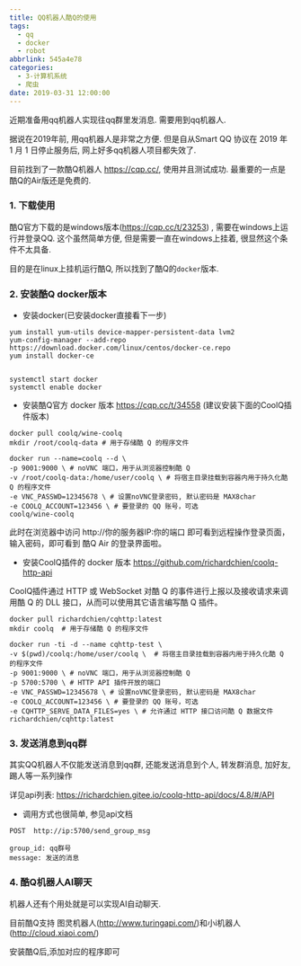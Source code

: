 ```yaml
---
title: QQ机器人酷Q的使用
tags:
  - qq
  - docker
  - robot
abbrlink: 545a4e78
categories:
  - 3-计算机系统
  - 爬虫
date: 2019-03-31 12:00:00
---
```




近期准备用qq机器人实现往qq群里发消息. 需要用到qq机器人.

据说在2019年前, 用qq机器人是非常之方便. 但是自从Smart QQ 协议在 2019 年 1 月 1 日停止服务后, 网上好多qq机器人项目都失效了.

目前找到了一款酷Q机器人 https://cqp.cc/, 使用并且测试成功.  最重要的一点是酷Q的Air版还是免费的.



<!-- more -->

### 1. 下载使用

酷Q官方下载的是windows版本(https://cqp.cc/t/23253) , 需要在windows上运行并登录QQ. 这个虽然简单方便, 但是需要一直在windows上挂着, 很显然这个条件不太具备.

目的是在linux上挂机运行酷Q, 所以找到了酷Q的`docker`版本.



### 2. 安装酷Q docker版本

+ 安装docker(已安装docker直接看下一步)

```shell
yum install yum-utils device-mapper-persistent-data lvm2
yum-config-manager --add-repo https://download.docker.com/linux/centos/docker-ce.repo
yum install docker-ce


systemctl start docker
systemctl enable docker
```



+ 安装酷Q官方 docker 版本  https://cqp.cc/t/34558 (建议安装下面的CoolQ插件版本)

```shell
docker pull coolq/wine-coolq
mkdir /root/coolq-data # 用于存储酷 Q 的程序文件

docker run --name=coolq --d \
-p 9001:9000 \ # noVNC 端口，用于从浏览器控制酷 Q
-v /root/coolq-data:/home/user/coolq \ # 将宿主目录挂载到容器内用于持久化酷 Q 的程序文件
-e VNC_PASSWD=12345678 \ # 设置noVNC登录密码, 默认密码是 MAX8char
-e COOLQ_ACCOUNT=123456 \ # 要登录的 QQ 账号，可选
coolq/wine-coolq
```

此时在浏览器中访问 http://你的服务器IP:你的端口 即可看到远程操作登录页面，输入密码，即可看到 酷Q Air 的登录界面啦。



+ 安装CoolQ插件的 docker 版本 https://github.com/richardchien/coolq-http-api

CoolQ插件通过 HTTP 或 WebSocket 对酷 Q 的事件进行上报以及接收请求来调用酷 Q 的 DLL 接口，从而可以使用其它语言编写酷 Q 插件。

  

```shell
docker pull richardchien/cqhttp:latest
mkdir coolq  # 用于存储酷 Q 的程序文件

docker run -ti -d --name cqhttp-test \
-v $(pwd)/coolq:/home/user/coolq \  # 将宿主目录挂载到容器内用于持久化酷 Q 的程序文件
-p 9001:9000 \ # noVNC 端口，用于从浏览器控制酷 Q
-p 5700:5700 \ # HTTP API 插件开放的端口
-e VNC_PASSWD=12345678 \ # 设置noVNC登录密码, 默认密码是 MAX8char
-e COOLQ_ACCOUNT=123456 \ # 要登录的 QQ 账号，可选
-e CQHTTP_SERVE_DATA_FILES=yes \ # 允许通过 HTTP 接口访问酷 Q 数据文件
richardchien/cqhttp:latest
```



### 3. 发送消息到qq群

其实QQ机器人不仅能发送消息到qq群, 还能发送消息到个人, 转发群消息, 加好友, 踢人等一系列操作

详见api列表:  https://richardchien.gitee.io/coolq-http-api/docs/4.8/#/API



+ 调用方式也很简单, 参见api文档

```
POST  http://ip:5700/send_group_msg

group_id: qq群号
message: 发送的消息
```



### 4. 酷Q机器人AI聊天

机器人还有个用处就是可以实现AI自动聊天.

目前酷Q支持 图灵机器人(http://www.turingapi.com/)和小i机器人(http://cloud.xiaoi.com/)

安装酷Q后,添加对应的程序即可